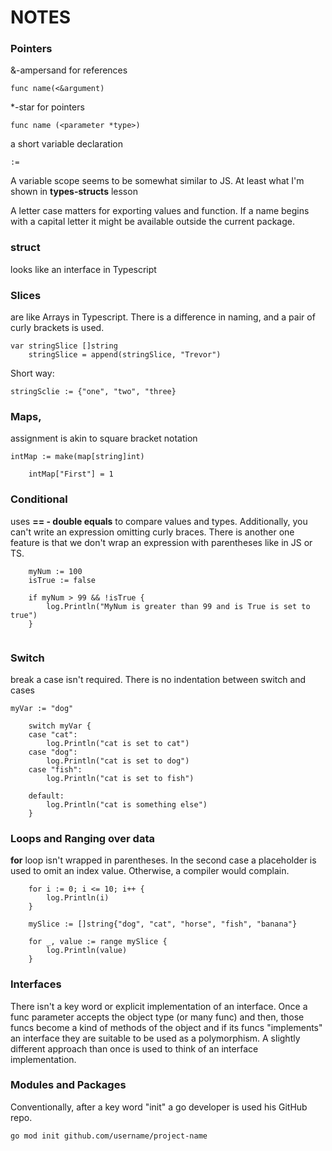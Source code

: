 # NOTES 

### Pointers

&-ampersand for references
```
func name(<&argument)
```

*-star for pointers
```
func name (<parameter *type>)
```

a short variable declaration
```
:= 
```

A variable scope seems to be somewhat similar to JS. At least what I'm shown 
in **types-structs** lesson

A letter case matters for exporting values and function. If a name begins 
with a capital letter it might be available outside the current package.

### struct 

looks like an interface in Typescript

### Slices 

are like Arrays in Typescript. There is a difference in naming, and a 
pair of curly brackets is used.

```
var stringSlice []string
	stringSlice = append(stringSlice, "Trevor")
```

Short way:

`stringSclie := {"one", "two", "three}`

### Maps, 

assignment is akin to square bracket notation

```
intMap := make(map[string]int)
	
	intMap["First"] = 1
```

### Conditional 

uses **== - double equals** to compare values and types. Additionally, 
you can't write an expression omitting curly braces. There is another one 
feature is that we don't wrap an expression with parentheses like in JS or TS.

```
    myNum := 100
	isTrue := false
	
	if myNum > 99 && !isTrue {
		log.Println("MyNum is greater than 99 and is True is set to true")
	}
    
```
### Switch

break a case isn't required. There is no indentation between switch and cases

```
myVar := "dog"
	
	switch myVar {
	case "cat":
		log.Println("cat is set to cat")
	case "dog":
		log.Println("cat is set to dog")
	case "fish":
		log.Println("cat is set to fish")

	default:
		log.Println("cat is something else")
	}
```

### Loops and Ranging over data

**for** loop isn't wrapped in parentheses. In the second case a placeholder is 
used to omit an index value. Otherwise, a compiler would complain.

```
    for i := 0; i <= 10; i++ {
		log.Println(i)
	}

	mySlice := []string{"dog", "cat", "horse", "fish", "banana"}
	
	for _, value := range mySlice {
		log.Println(value)
	}
```

### Interfaces

There isn't a key word or explicit implementation of an interface. Once a 
func parameter accepts the object type (or many func) and then, those funcs 
become a kind of methods of the object and if its funcs "implements" an 
interface they are suitable to be used as a polymorphism. A slightly 
different approach than once is used to think of an interface implementation. 

### Modules and Packages

Conventionally, after a key word "init" a go developer is used his GitHub repo.
````
go mod init github.com/username/project-name
````